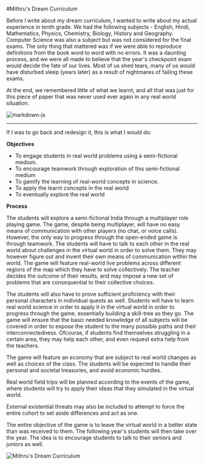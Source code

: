 #Mithru's Dream Curriculum


Before I write about my dream curriculum, I wanted to write about my actual experience in tenth grade. We had the following subjects - English, Hindi, Mathematics, Physics, Chemistry, Biology, History and Geography. Computer Science was also a subject but was not considered for the final exams. The only thing that mattered was if we were able to reproduce definitions from the book word to word with no errors. It was a daunting process, and we were all made to believe that the year's checkpoint exam would decide the fate of our lives. Most of us shed tears, many of us would have disturbed sleep (years later) as a result of nightmares of failing these exams. 

At the end, we remembered little of what we learnt, and all that was just for this piece of paper that was never used ever again in any real world situation.  

![markdown-js](http://blog.mithru.com/wp-content/uploads/2017/02/Standard-10-Results.jpg)

---

If I was to go back and redesign it, this is what I would do:

**Objectives**

* To engage students in real world problems using a semi-fictional medium.
* To encourage teamwork through exploration of this semi-fictional medium
* To gamify the learning of real-world concepts in science. 
* To apply the learnt concepts in the real world
* To eventually explore the real world

**Process**

The students will explore a semi-fictional India through a multiplayer role playing game. The game, despite being multiplayer, will have no easy means of communication with other players (no chat, or voice calls). However, the only way to progress through the open-ended game is through teamwork. The students will have to talk to each other in the real world about challenges in the virtual world in order to solve them. They may however figure out and invent their own means of communication within the world. The game will  feature real-world live problems across different regions of the map which they have to solve collectively. The teacher decides the outcome of their results, and may impose a new set of problems that are consequential to their collective choices.

The students will also have to prove sufficient proficiency with their personal characters in individual quests as well. Students will have to learn real world science in order to apply it in the virtual world in order to progress through the game, essentially building a skill-tree as they go. The game will ensure that the basic needed knowledge of all subjects will be covered in order to expose the student to the many possible paths and their interconnectedness. Ofcourse, if students find themselves struggling in a certain area, they may help each other, and even request extra help from the teachers.

The game will feature an economy that are subject to real world changes as well as choices of the class. The students will be expected to handle their personal and societal treasuries, and avoid economic hurdles. 

Real world field trips will be planned according to the events of the game, where students will try to apply their ideas that they simulated in the virtual world. 

External existential threats may also be included to attempt to force the entire cohort to set aside differences and act as one. 

The entire objective of the game is to leave the virtual world in a better state than was received to them. The following year's students will then take over the year. The idea is to encourage students to talk to their seniors and juniors as well.   

![Mithru's Dream Curriculum](http://i0.wp.com/blog.mithru.com/wp-content/uploads/2017/02/Mithrus-Dream-Curriculum-1.png)
